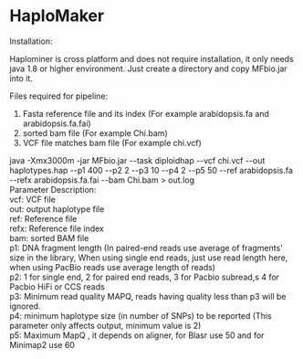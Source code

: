 # HaploMaker

Installation:

Haplominer is cross platform and does not require installation, it only needs java 1.8 or higher environment. Just create a directory and copy MFbio.jar into it.

Files required for pipeline:
1) Fasta reference file and its index (For example arabidopsis.fa and arabidopsis.fa.fai)
2) sorted bam file (For example Chi.bam)
3) VCF file matches bam file (For example chi.vcf)


java -Xmx3000m -jar MFbio.jar --task diploidhap --vcf chi.vcf --out haplotypes.hap --p1 400 --p2 2 --p3 10 --p4 2 --p5 50 --ref arabidopsis.fa --refx arabidopsis.fa.fai --bam Chi.bam > out.log </br>
Parameter Description:</br>
vcf: VCF file</br>
out: output haplotype file</br>
ref: Reference file</br>
refx: Reference file index</br> 
bam: sorted BAM file</br>
p1: DNA fragment length (In paired-end reads use average of fragments' size in the library, When using single end reads, just use read length here, when using PacBio reads use average length of reads)</br>
p2: 1 for single end, 2 for paired end reads, 3 for Pacbio subread,s 4 for Pacbio HiFi or CCS reads</br>
p3: Minimum read quality MAPQ, reads having quality less than p3 will be ignored.</br>
p4: minimum haplotype size (in number of SNPs) to be reported (This parameter only affects output, minimum value is 2)</br>
p5: Maximum MapQ , it depends on aligner, for Blasr use 50 and for Minimap2 use 60</br>


